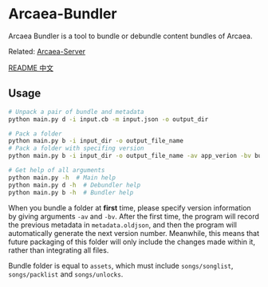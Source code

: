# Arcaea-Bundler

Arcaea Bundler is a tool to bundle or debundle content bundles of Arcaea.

Related: [Arcaea-Server](https://github.com/Lost-MSth/Arcaea-server/graphs/traffic)

[README 中文](https://github.com/Lost-MSth/Arcaea-Bundler/blob/main/README.cn.md)

## Usage

```bash
# Unpack a pair of bundle and metadata
python main.py d -i input.cb -m input.json -o output_dir

# Pack a folder
python main.py b -i input_dir -o output_file_name
# Pack a folder with specifing version
python main.py b -i input_dir -o output_file_name -av app_verion -bv bundle_version

# Get help of all arguments
python main.py -h  # Main help
python main.py d -h  # Debundler help
python main.py b -h  # Bundler help
```

When you bundle a folder at **first** time, please specify version information by giving arguments `-av` and `-bv`. After the first time, the program will record the previous metadata in `metadata.oldjson`, and then the program will automatically generate the next version number. Meanwhile, this means that future packaging of this folder will only include the changes made within it, rather than integrating all files.

Bundle folder is equal to `assets`, which must include `songs/songlist`, `songs/packlist` and `songs/unlocks`.
